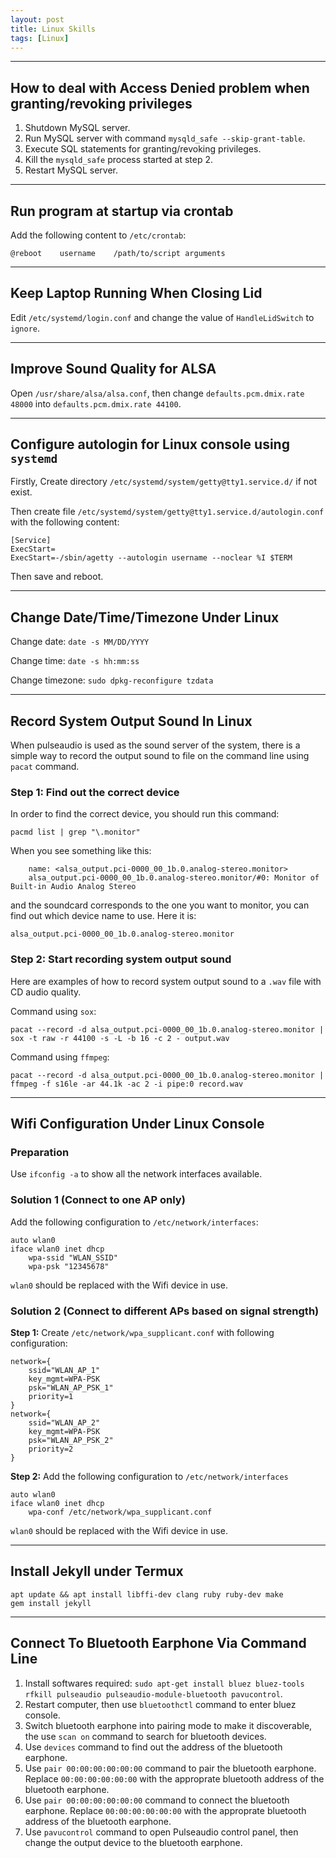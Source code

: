 ```yaml
---
layout: post
title: Linux Skills
tags: [Linux]
---
```


---

How to deal with Access Denied problem when granting/revoking privileges
------------------------------------------------

1. Shutdown MySQL server.
2. Run MySQL server with command `mysqld_safe --skip-grant-table`.
3. Execute SQL statements for granting/revoking privileges.
4. Kill the `mysqld_safe` process started at step 2.
5. Restart MySQL server.

---

Run program at startup via crontab
----------------------------------

Add the following content to `/etc/crontab`:

	@reboot    username    /path/to/script arguments

---

Keep Laptop Running When Closing Lid
------------------------------------

Edit `/etc/systemd/login.conf` and change the value of `HandleLidSwitch` to `ignore`.

---

Improve Sound Quality for ALSA
------------------------------

Open `/usr/share/alsa/alsa.conf`, then change `defaults.pcm.dmix.rate 48000` into `defaults.pcm.dmix.rate 44100`.

---

Configure autologin for Linux console using `systemd`
-----------------------------------------------------

Firstly, Create directory `/etc/systemd/system/getty@tty1.service.d/` if not exist.

Then create file `/etc/systemd/system/getty@tty1.service.d/autologin.conf` with the following content:

	[Service]
	ExecStart=
	ExecStart=-/sbin/agetty --autologin username --noclear %I $TERM

Then save and reboot.

---

Change Date/Time/Timezone Under Linux
-------------------------------------

Change date: `date -s MM/DD/YYYY`
	
Change time: `date -s hh:mm:ss`

Change timezone: `sudo dpkg-reconfigure tzdata`

---

Record System Output Sound In Linux
-----------------------------------

When pulseaudio is used as the sound server of the system, there is a simple way to record the output sound to file on the command line using `pacat` command.

### Step 1: Find out the correct device

In order to find the correct device, you should run this command:

	pacmd list | grep "\.monitor"
	
When you see something like this:

		name: <alsa_output.pci-0000_00_1b.0.analog-stereo.monitor>
		alsa_output.pci-0000_00_1b.0.analog-stereo.monitor/#0: Monitor of Built-in Audio Analog Stereo
		
and the soundcard corresponds to the one you want to monitor, you can find out which device name to use. Here it is:

	alsa_output.pci-0000_00_1b.0.analog-stereo.monitor

### Step 2: Start recording system output sound

Here are examples of how to record system output sound to a `.wav` file with CD audio quality.

Command using `sox`:

	pacat --record -d alsa_output.pci-0000_00_1b.0.analog-stereo.monitor | sox -t raw -r 44100 -s -L -b 16 -c 2 - output.wav
	
Command using `ffmpeg`:
	
	pacat --record -d alsa_output.pci-0000_00_1b.0.analog-stereo.monitor | ffmpeg -f s16le -ar 44.1k -ac 2 -i pipe:0 record.wav

---

Wifi Configuration Under Linux Console
--------------------------------------

### Preparation

Use `ifconfig -a` to show all the network interfaces available.

### Solution 1 (Connect to one AP only)

Add the following configuration to `/etc/network/interfaces`:

	auto wlan0
	iface wlan0 inet dhcp
		wpa-ssid "WLAN_SSID"
		wpa-psk "12345678"

`wlan0` should be replaced with the Wifi device in use.

### Solution 2 (Connect to different APs based on signal strength)

**Step 1:** Create `/etc/network/wpa_supplicant.conf` with following configuration:

	network={
		ssid="WLAN_AP_1"
		key_mgmt=WPA-PSK
		psk="WLAN_AP_PSK_1"
		priority=1
	}
	network={
		ssid="WLAN_AP_2"
		key_mgmt=WPA-PSK
		psk="WLAN_AP_PSK_2"
		priority=2
	}

**Step 2:** Add the following configuration to `/etc/network/interfaces`

	auto wlan0
	iface wlan0 inet dhcp
		wpa-conf /etc/network/wpa_supplicant.conf

`wlan0` should be replaced with the Wifi device in use.

---

Install Jekyll under Termux
---------------------------

	apt update && apt install libffi-dev clang ruby ruby-dev make
	gem install jekyll

---

Connect To Bluetooth Earphone Via Command Line
----------------------------------------------

1. Install softwares required: `sudo apt-get install bluez bluez-tools rfkill pulseaudio pulseaudio-module-bluetooth pavucontrol`.
2. Restart computer, then use `bluetoothctl` command to enter bluez console.
3. Switch bluetooth earphone into pairing mode to make it discoverable, the use `scan on` command to search for bluetooth devices.
4. Use `devices` command to find out the address of the bluetooth earphone.
5. Use `pair 00:00:00:00:00:00` command to pair the bluetooth earphone. Replace `00:00:00:00:00:00` with the approprate bluetooth address of the bluetooth earphone.
6. Use `pair 00:00:00:00:00:00` command to connect the bluetooth earphone. Replace `00:00:00:00:00:00` with the approprate bluetooth address of the bluetooth earphone.
7. Use `pavucontrol` command to open Pulseaudio control panel, then change the output device to the bluetooth earphone.


